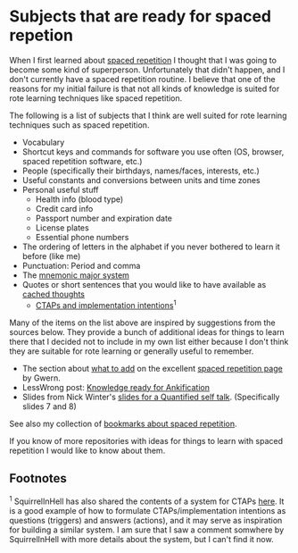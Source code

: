 # Subjects that are ready for spaced repetion

When I first learned about [spaced repetition](https://en.wikipedia.org/wiki/Spaced_repetition) I thought that I was going to become some kind of superperson.
Unfortunately that didn't happen, and I don't currently have a spaced repetition routine.
I believe that one of the reasons for my initial failure is that not all kinds of knowledge is suited for rote learning techniques like spaced repetition.

The following is a list of subjects that I think are well suited for rote learning techniques such as spaced repetition.

 - Vocabulary
 - Shortcut keys and commands for software you use often (OS, browser, spaced repetition software, etc.)
 - People (specifically their birthdays, names/faces, interests, etc.)
 - Useful constants and conversions between units and time zones
 - Personal useful stuff
   - Health info (blood type)
   - Credit card info
   - Passport number and expiration date
   - License plates
   - Essential phone numbers
 - The ordering of letters in the alphabet if you never bothered to learn it before (like me)
 - Punctuation: Period and comma
 - The [mnemonic major system](http://mt.artofmemory.com/wiki/Major_System)
 - Quotes or short sentences that you would like to have available as [cached thoughts](http://lesswrong.com/lw/k5/cached_thoughts/)
   - [CTAPs and implementation intentions](http://guzey.com/blog/thought-patterns-marginal)<sup>1</sup>

Many of the items on the list above are inspired by suggestions from the sources below.
They provide a bunch of additional ideas for things to learn there that I decided not to include in my own list either because I don't think they are suitable for rote learning or generally useful to remember.

 - The section about [what to add](http://www.gwern.net/Spaced%20repetition#what-to-add) on the excellent [spaced repetition page](http://www.gwern.net/Spaced%20repetition) by Gwern.
 - LessWrong post: [Knowledge ready for Ankification](http://lesswrong.com/lw/9qs/knowledge_ready_for_ankification/)
 - Slides from Nick Winter's [slides for a Quantified self talk](http://www.slideshare.net/nickwinter/cognition-learning-and-selftracking-quantified-self-2011). (Specifically slides 7 and 8)

See also my collection of [bookmarks about spaced repetition](https://pinboard.in/search/u:Styrke?query=spaced-repetition).

If you know of more repositories with ideas for things to learn with spaced repetition I would like to know about them.

## Footnotes
<sup>1</sup> SquirrelInHell has also shared the contents of a system for CTAPs [here](https://squirrelinhell.github.io/index.html).
It is a good example of how to formulate CTAPs/implementation intentions as questions (triggers) and answers (actions), and it may serve as inspiration for building a similar system.
I am sure that I saw a comment somwhere by SquirrelInHell with more details about the system, but I can't find it now.

